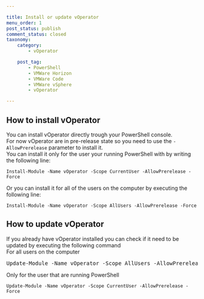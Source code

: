 ```yaml
---

title: Install or update vOperator
menu_order: 1
post_status: publish
comment_status: closed
taxonomy:
    category:
        - vOperator

    post_tag:
        - PowerShell
        - VMWare Horizon
        - VMWare Code
        - VMWare vSphere
        - vOperator

---
```


## How to install vOperator
You can install vOperator directly trough your PowerShell console.  
For now vOperator are in pre-release state so you need to use the `-AllowPrerelease` parameter to install it.  
You can install it only for the user your running PowerShell with by writing the following line:  
````
Install-Module -Name vOperator -Scope CurrentUser -AllowPrerelease -Force
````
Or you can install it for all of the users on the computer by executing the following line:  
````
Install-Module -Name vOperator -Scope AllUsers -AllowPrerelease -Force
````
## How to update vOperator
If you already have vOperator installed you can check if it need to be updated by executing the following command  
For all users on the computer

<!-- wp:enlighter/codeblock {"language":"powershell"} -->
<pre class="EnlighterJSRAW" data-enlighter-language="powershell" data-enlighter-theme="" data-enlighter-highlight="" data-enlighter-linenumbers="" data-enlighter-lineoffset="" data-enlighter-title="" data-enlighter-group="">
Update-Module -Name vOperator -Scope AllUsers -AllowPrerelease -Force
</pre>
<!-- /wp:enlighter/codeblock -->

Only for the user that are running PowerShell
````
Update-Module -Name vOperator -Scope CurrentUser -AllowPrerelease -Force
````